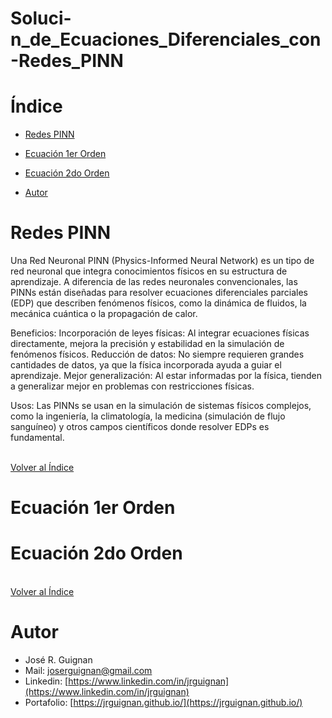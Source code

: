 # Soluci-n_de_Ecuaciones_Diferenciales_con-Redes_PINN

# Índice

* [Redes PINN](#Redes-PINN) 

* [Ecuación 1er Orden](#Ecuación-1er-Orden) 

* [Ecuación 2do Orden](#Ecuación-2do-Orden) 

* [Autor](#Autor)

# Redes PINN

Una Red Neuronal PINN (Physics-Informed Neural Network) es un tipo de red neuronal que integra conocimientos físicos en su estructura de aprendizaje. A diferencia de las redes neuronales convencionales, las PINNs están diseñadas para resolver ecuaciones diferenciales parciales (EDP) que describen fenómenos físicos, como la dinámica de fluidos, la mecánica cuántica o la propagación de calor.

Beneficios:
Incorporación de leyes físicas: Al integrar ecuaciones físicas directamente, mejora la precisión y estabilidad en la simulación de fenómenos físicos.
Reducción de datos: No siempre requieren grandes cantidades de datos, ya que la física incorporada ayuda a guiar el aprendizaje.
Mejor generalización: Al estar informadas por la física, tienden a generalizar mejor en problemas con restricciones físicas.


Usos:
Las PINNs se usan en la simulación de sistemas físicos complejos, como la ingeniería, la climatología, la medicina (simulación de flujo sanguíneo) y otros campos científicos donde resolver EDPs es fundamental.

<br>[Volver al Índice](#Índice)

# Ecuación 1er Orden


# Ecuación 2do Orden


<br>[Volver al Índice](#Índice)

# Autor

- José R. Guignan
- Mail: joserguignan@gmail.com
- Linkedin: [https://www.linkedin.com/in/jrguignan](https://www.linkedin.com/in/jrguignan)
- Portafolio: [https://jrguignan.github.io/](https://jrguignan.github.io/)
